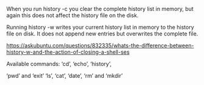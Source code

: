 When you run history -c you clear the complete history list in memory, but again this does not affect the history file on the disk.

Running history -w writes your current history list in memory to the history file on disk. It does not append new entries but overwrites the complete file.

https://askubuntu.com/questions/832335/whats-the-difference-between-history-w-and-the-action-of-closing-a-shell-ses

Available commands:
‘cd’, ‘echo’, ‘history’, 

‘pwd’ and ‘exit’
‘ls’, ‘cat’, ‘date’, ‘rm’ and ‘mkdir’